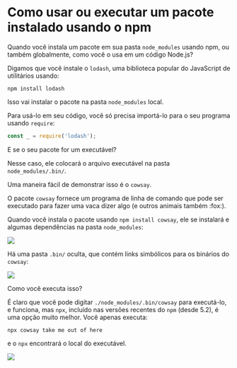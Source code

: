 # Como usar ou executar um pacote instalado usando o npm

Quando você instala um pacote em sua pasta `node_modules` usando npm, ou também globalmente, como você o usa em um código Node.js?

Digamos que você instale o `lodash`, uma biblioteca popular do JavaScript de utilitários usando:

```
npm install lodash
```

Isso vai instalar o pacote na pasta `node_modules` local.

Para usá-lo em seu código, você só precisa importá-lo para o seu programa usando `require`:

```js
const _ = require('lodash');
```

E se o seu pacote for um executável?

Nesse caso, ele colocará o arquivo executável na pasta `node_modules/.bin/`.

Uma maneira fácil de demonstrar isso é o `cowsay`.

O pacote `cowsay` fornece um programa de linha de comando que pode ser executado para fazer uma vaca dizer algo (e outros animais também :fox:).

Quando você instala o pacote usando `npm install cowsay`, ele se instalará e algumas dependências na pasta `node_modules`:

![](/home/alpha/Documents/markdown/Nodejs/learn/fundamentos/images/node_modules-content.png)

Há uma pasta `.bin/` oculta, que contém links simbólicos para os binários do `cowsay`:

![](/home/alpha/Documents/markdown/Nodejs/learn/fundamentos/images/binary-files.png)

Como você executa isso?

É claro que você pode digitar `./node_modules/.bin/cowsay` para executá-lo, e funciona, mas `npx`, incluído nas versões recentes do `npm` (desde 5.2), é uma opção muito melhor. Você apenas executa:

```
npx cowsay take me out of here
```

e o `npx` encontrará o local do executável.

![](/home/alpha/Documents/markdown/Nodejs/learn/fundamentos/images/cow-say.png)
